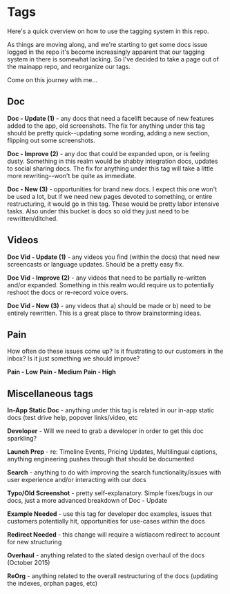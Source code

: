 Tags
====================

Here's a quick overview on how to use the tagging system in this repo.

As things are moving along, and we're starting to get some docs issue logged in
the repo it's become increasingly apparent that our tagging system in there is
somewhat lacking. So I've decided to take a page out of the mainapp repo, and
reorganize our tags.

Come on this journey with me...

## Doc

**Doc - Update (1)** - any docs that need a facelift because of new features added
to the app, old screenshots. The fix for anything under this tag should be
pretty quick--updating some wording, adding a new section, flipping out some
screenshots.

**Doc - Improve (2)** - any doc that could be expanded upon, or is feeling dusty.
Something in this realm would be shabby integration docs, updates to social
sharing docs. The fix for anything under this tag will take a little more
rewriting--won't be quite as immediate.

**Doc - New (3)** - opportunities for brand new docs. I expect this one won't be
used a lot, but if we need new pages devoted to something, or entire
restructuring, it would go in this tag. These would be pretty labor intensive
tasks. Also under this bucket is docs so old they just need to be rewritten/ditched.

## Videos

**Doc Vid - Update (1)** - any videos you find (within the docs) that need new
screencasts or language updates. Should be a pretty easy fix.

**Doc Vid - Improve (2)** - any videos that need to be partially re-written and/or
expanded. Something in this realm would require us to potentially reshoot the
docs or re-record voice overs.

**Doc Vid - New (3)** - any videos that a) should be made or b) need to be entirely
rewritten. This is a great place to throw brainstorming ideas.

## Pain

How often do these issues come up? Is it frustrating to our customers in the
inbox? Is it just something we should improve?

**Pain - Low**
**Pain - Medium**
**Pain - High**

## Miscellaneous tags

**In-App Static Doc** - anything under this tag is related in our in-app static
docs (test drive help, popover links/video, etc

**Developer** - Will we need to grab a developer in order to get this doc
sparkling?

**Launch Prep** - re: Timeline Events, Pricing Updates, Multilingual captions,
anything engineering pushes through that should be documented

**Search** - anything to do with improving the search functionality/issues with
user experience and/or interacting with our docs

**Typo/Old Screenshot** - pretty self-explanatory. Simple fixes/bugs in our
docs, just a more advanced breakdown of Doc - Update

**Example Needed** - use this tag for developer doc examples, issues that
customers potentially hit, opportunities for use-cases within the docs

**Redirect Needed** - this change will require a wistiacom redirect to account
for new structuring

**Overhaul** - anything related to the slated design overhaul of the docs
(October 2015)

**ReOrg** - anything related to the overall restructuring of the docs
(updating the indexes, orphan pages, etc)
